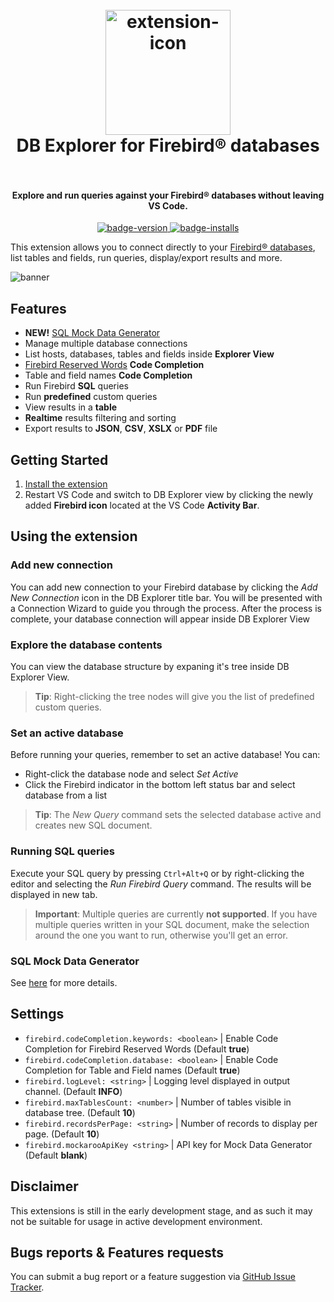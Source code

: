 <h1 align="center">
  <br>
    <img src="https://github.com/mvitlov/vscode-db-explorer-firebird/blob/master/images/icon.png?raw=true" alt="extension-icon" width="200">
  <br>
  DB Explorer for Firebird&reg; databases
  <br>
  <br>
</h1>
<h4 align="center">Explore and run queries against your Firebird&reg; databases without leaving VS Code.</h4>

<p align="center">
  <a href="https://marketplace.visualstudio.com/items?itemName=marinv.vscode-db-explorer-firebird">
    <img src="http://vsmarketplacebadge.apphb.com/version/marinv.vscode-db-explorer-firebird.svg" alt="badge-version">
  </a>
  <a href="https://marketplace.visualstudio.com/items?itemName=marinv.vscode-db-explorer-firebird">
    <img src="http://vsmarketplacebadge.apphb.com/installs/marinv.vscode-db-explorer-firebird.svg" alt="badge-installs">
  </a>
  <!-- <a href="https://">
    <img src="https://" alt="badge3">
  </a> -->
</p>

This extension allows you to connect directly to your [Firebird&reg; databases](https://firebirdsql.org/), list tables and fields, run queries, display/export results and more.

![banner](https://github.com/mvitlov/vscode-db-explorer-firebird/blob/master/images/banner.jpg?raw=true)

## Features

- **NEW!** [SQL Mock Data Generator](https://github.com/mvitlov/vscode-db-explorer-firebird/wiki/SQL-Mock-Data-Generator)
- Manage multiple database connections
- List hosts, databases, tables and fields inside **Explorer View**
- [Firebird Reserved Words](https://firebirdsql.org/refdocs/langrefupd25-reskeywords-full-reswords.html) **Code Completion**
- Table and field names **Code Completion**
- Run Firebird **SQL** queries
- Run **predefined** custom queries
- View results in a **table**
- **Realtime** results filtering and sorting
- Export results to **JSON**, **CSV**, **XSLX** or **PDF** file

## Getting Started

<!-- TODO: add link -->

1. [Install the extension](https://marketplace.visualstudio.com/items?itemName=marinv.vscode-db-explorer-firebird)
2. Restart VS Code and switch to DB Explorer view by clicking the newly added **Firebird icon** located at the VS Code **Activity Bar**.

## Using the extension

### Add new connection

You can add new connection to your Firebird database by clicking the _Add New Connection_ icon in the DB Explorer title bar. You will be presented with a Connection Wizard to guide you through the process. After the process is complete, your database connection will appear inside DB Explorer View

### Explore the database contents

You can view the database structure by expaning it's tree inside DB Explorer View.

> **Tip**: Right-clicking the tree nodes will give you the list of predefined custom queries.

### Set an active database

Before running your queries, remember to set an active database! You can:

- Right-click the database node and select _Set Active_
- Click the Firebird indicator in the bottom left status bar and select database from a list

> **Tip**: The _New Query_ command sets the selected database active and creates new SQL document.

### Running SQL queries

Execute your SQL query by pressing `Ctrl+Alt+Q` or by right-clicking the editor and selecting the _Run Firebird Query_ command.
The results will be displayed in new tab.

> **Important**: Multiple queries are currently **not supported**.
> If you have multiple queries written in your SQL document, make the selection around the one you want to run, otherwise you'll get an error.

### SQL Mock Data Generator
See [here](https://github.com/mvitlov/vscode-db-explorer-firebird/wiki/SQL-Mock-Data-Generator) for more details.

## Settings

- `firebird.codeCompletion.keywords: <boolean>` | Enable Code Completion for Firebird Reserved Words (Default **true**)
- `firebird.codeCompletion.database: <boolean>` | Enable Code Completion for Table and Field names (Default **true**)
- `firebird.logLevel: <string>` | Logging level displayed in output channel. (Default **INFO**)
- `firebird.maxTablesCount: <number>` | Number of tables visible in database tree. (Default **10**)
- `firebird.recordsPerPage: <string>` | Number of records to display per page. (Default **10**)
- `firebird.mockarooApiKey <string>` | API key for Mock Data Generator (Default **blank**)

## Disclaimer

This extensions is still in the early development stage, and as such it may not be suitable for usage in active development environment.

## Bugs reports & Features requests

You can submit a bug report or a feature suggestion via [GitHub Issue Tracker](https://github.com/mvitlov/vscode-db-explorer-firebird/issues).
